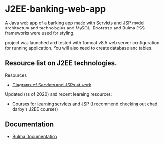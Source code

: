 # J2EE-banking-web-app
A Java web app of a banking app made with Servlets and JSP model architecture and technologies and MySQL. 
Bootstrap and Bulma CSS frameworks were used for styling.

project was launched and tested with Tomcat v8.5 web server configuration for running application. You will also need to create database and tables.


Resource list on J2EE technologies. 
---- 
Resources: 
- [Diagrams of Servlets and JSPs at work](http://www.kirkdorffer.com/jspspecs/jsp092.html#model)

Updated (as of 2020) and recent learning resources:
- [Courses for learning servlets and JSP](https://javarevisited.blogspot.com/2020/08/top-5-courses-to-learn-servlet-and-jsp.html) (I recommend checking out chad darby's J2EE courses)


Documentation
----
 - [Bulma Documentation](https://bulma.io/)

